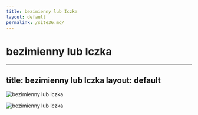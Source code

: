 ```yaml
---
title: bezimienny lub Iczka
layout: default
permalink: /site36.md/
---
```

bezimienny lub Iczka
===============================================================================================
---
title: bezimienny lub Iczka
layout: default
---

![bezimienny lub Iczka](https://d-art.ppstatic.pl/kadry/k/r/df/8f/654cfd770a3b2_o_medium.jpg)

![bezimienny lub Iczka](https://3.bp.blogspot.com/_-KfJleqeyyY/S9HYugppBqI/AAAAAAAAAA0/XICNky1STOs/s1600/!lasiczka.jpg)